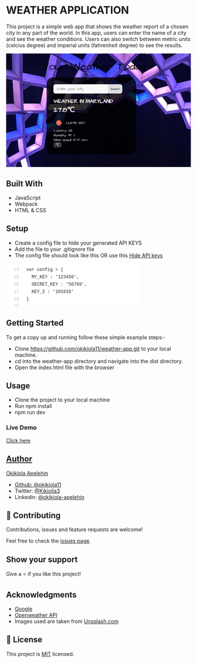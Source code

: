# WEATHER APPLICATION

This project is a simple web app that shows the weather report of a chosen city in any part of the world.
In this app, users can enter the name of a city and see the weather conditions. Users can also switch between metric units (celcius degree) and imperial units (fahrenheit degree) to see the results.

![screenshot](src/images/screenshot.png)


## Built With
- JavaScript
- Webpack
- HTML & CSS

## Setup
- Create a config file to hide your generated API KEYS
- Add the file to your .gitignore file
- The config file should look like this OR use this <a href="https://gist.github.com/derzorngottes/3b57edc1f996dddcab25">Hide API keys</a> 

![screenshot](src/images/screenshot2.png)

## Getting Started
To get a copy up and running follow these simple example steps:-

- Clone https://github.com/okikiola11/weather-app.git to your local machine.
- cd into the weather-app directory and navigate into the dist directory.
- Open the index.html file with the browser


## Usage
- Clone the project to your local machine
- Run npm install
- npm run dev


### Live Demo
<a href="https://rawcdn.githack.com/okikiola11/weather-app/334b8d332fa102b77e5d8ac4a42980d33aeafd52/dist/index.html">Click here</div>


## Author
 Okikiola Apelehin

- Github: [@okikiola11](https://github.com/okikiola11)
- Twitter: [@Kikiolla3](https://twitter.com/Kikiolla3)
- Linkedin: [@okikiola-apelehin](https://www.linkedin.com/in/okikiola-apelehin-459008122/)

## 🤝 Contributing

Contributions, issues and feature requests are welcome!

Feel free to check the [issues page](https://github.com/okikiola11/weather-app/issues).

## Show your support

Give a ⭐️ if you like this project!

## Acknowledgments

- <a href="https://google.com">Google</a>
- <a href="https://openweathermap.com">Openweather API </a>
- Images used are taken from <a href="https://unsplash.com">Unsplash.com</a>

## 📝 License

This project is [MIT](lic.url) licensed.